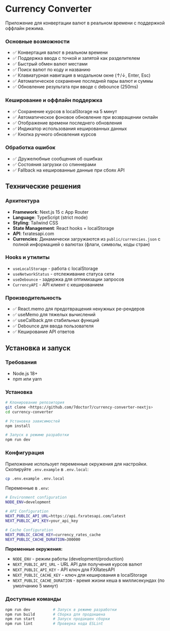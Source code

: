 # Currency Converter

Приложение для конвертации валют в реальном времени с поддержкой оффлайн режима.

### Основные возможности
- ✅ Конвертация валют в реальном времени
- ✅ Поддержка ввода с точкой и запятой как разделителем
- ✅ Быстрый обмен валют местами
- ✅ Поиск валют по коду и названию
- ✅ Клавиатурная навигация в модальном окне (↑/↓, Enter, Esc)
- ✅ Автоматическое сохранение последней пары валют и суммы
- ✅ Обновление результата при вводе с debounce (250ms)

### Кеширование и оффлайн поддержка
- ✅ Сохранение курсов в localStorage на 5 минут
- ✅ Автоматическое фоновое обновление при возвращении онлайн
- ✅ Отображение времени последнего обновления
- ✅ Индикатор использования кешированных данных
- ✅ Кнопка ручного обновления курсов

### Обработка ошибок
- ✅ Дружелюбные сообщения об ошибках
- ✅ Состояния загрузки со спиннерами
- ✅ Fallback на кешированные данные при сбоях API

## Технические решения

### Архитектура
- **Framework**: Next.js 15 с App Router
- **Language**: TypeScript (strict mode)
- **Styling**: Tailwind CSS
- **State Management**: React hooks + localStorage
- **API**: fxratesapi.com
- **Currencies**: Динамически загружаются из `public/currencies.json` с полной информацией о валютах (флаги, символы, коды стран)

### Hooks и утилиты
- `useLocalStorage` - работа с localStorage
- `useNetworkStatus` - отслеживание статуса сети
- `useDebounce` - задержка для оптимизации запросов
- `CurrencyAPI` - API клиент с кешированием

### Производительность
- ✅ React.memo для предотвращения ненужных ре-рендеров
- ✅ useMemo для тяжелых вычислений
- ✅ useCallback для стабильных функций
- ✅ Debounce для ввода пользователя
- ✅ Кеширование API ответов

## Установка и запуск

### Требования
- Node.js 18+ 
- npm или yarn

### Установка
```bash
# Клонирование репозитория
git clone <https://github.com/7doctor7/currency-converter-nextjs>
cd currency-converter

# Установка зависимостей
npm install

# Запуск в режиме разработки
npm run dev
```

### Конфигурация
Приложение использует переменные окружения для настройки. Скопируйте `.env.example` в `.env.local`:

```bash
cp .env.example .env.local
```

Переменные в `.env`:
```bash
# Environment configuration
NODE_ENV=development

# API Configuration
NEXT_PUBLIC_API_URL=https://api.fxratesapi.com/latest
NEXT_PUBLIC_API_KEY=your_api_key

# Cache Configuration
NEXT_PUBLIC_CACHE_KEY=currency_rates_cache
NEXT_PUBLIC_CACHE_DURATION=300000
```

**Переменные окружения:**
- `NODE_ENV` - режим работы (development/production)
- `NEXT_PUBLIC_API_URL` - URL API для получения курсов валют
- `NEXT_PUBLIC_API_KEY` - API ключ для FXRatesAPI
- `NEXT_PUBLIC_CACHE_KEY` - ключ для кеширования в localStorage
- `NEXT_PUBLIC_CACHE_DURATION` - время жизни кеша в миллисекундах (по умолчанию 5 минут)

### Доступные команды
```bash
npm run dev          # Запуск в режиме разработки
npm run build        # Сборка для продакшена  
npm run start        # Запуск продакшен сборки
npm run lint         # Проверка кода ESLint
```
